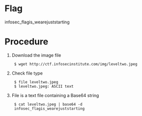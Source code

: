 # Flag

infosec_flagis_wearejuststarting

# Procedure

1. Download the image file

		$ wget http://ctf.infosecinstitute.com/img/leveltwo.jpeg

2. Check file type

		$ file leveltwo.jpeg
		$ leveltwo.jpeg: ASCII text

3. File is a text file containing a Base64 string

		$ cat leveltwo.jpeg | base64 -d
		infosec_flagis_wearejuststarting

